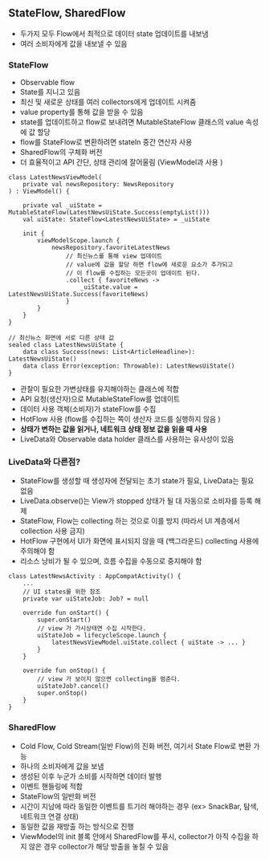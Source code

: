 

## StateFlow, SharedFlow
- 두가지 모두 Flow에서 최적으로 데이터 state 업데이트를 내보냄
- 여러 소비자에게 값을 내보낼 수 있음

### StateFlow
- Observable flow
- State를 지니고 있음
- 최신 및 새로운 상태를 여러 collectors에게 업데이트 시켜줌
- value property를 통해 값을 받을 수 있음
- state를 업데이트하고 flow로 보내려면 MutableStateFlow 클래스의 value 속성에 값 할당
- flow를 StateFlow로 변환하려면 stateIn 중간 연산자 사용 
- SharedFlow의 구체화 버전 
- 더 효율적이고 API 간단, 상태 관리에 잘어울림 (ViewModel과 사용 )
~~~
class LatestNewsViewModel(
    private val newsRepository: NewsRepository
) : ViewModel() {

    private val _uiState = MutableStateFlow(LatestNewsUiState.Success(emptyList()))
    val uiState: StateFlow<LatestNewsUiState> = _uiState

    init {
        viewModelScope.launch {
            newsRepository.favoriteLatestNews
                // 최신뉴스를 통해 view 업데이트
                // value에 값을 할당 하면 flow에 새로운 요소가 추가되고 
                // 이 flow를 수집하는 모든곳이 업데이트 된다.  
                .collect { favoriteNews ->
                    _uiState.value = LatestNewsUiState.Success(favoriteNews)
                }
        }
    }
}

// 최신뉴스 화면에 서로 다른 상태 값
sealed class LatestNewsUiState {
    data class Success(news: List<ArticleHeadline>): LatestNewsUiState()
    data class Error(exception: Throwable): LatestNewsUiState()
}
~~~
- 관찰이 필요한 가변상태를 유지해야하는 클래스에 적합
- API 요청(생산자)으로 MutableStateFlow를 업데이트
- 데이터 사용 객체(소비자)가 stateFlow를 수집 
- HotFlow 사용 (flow를 수집하는 쪽이 생산자 코드를 실행하지 않음 )
- **상태가 변하는 값을 읽거나, 네트워크 상태 정보 값을 읽을 때 사용**
- LiveData와 Observable data holder 클래스를 사용하는 유사성이 있음

### LiveData와 다른점?
- StateFlow를 생성할 때 생성자에 전달되는 초기 state가 필요, LiveData는 필요 없음
- LiveData.observe()는 View가 stopped 상태가 될 대 자동으로 소비자를 등록 해제
- StateFlow, Flow는 collecting 하는 것으로 이를 방지 (따라서 UI 계층에서 collection 사용 금지)
- HotFlow 구현에서 UI가 화면에 표시되지 않을 때 (백그라운드) collecting 사용에 주의해야 함
- 리소스 낭비가 될 수 있으며, 흐름 수집을 수동으로 중지해야 함 
~~~
class LatestNewsActivity : AppCompatActivity() {
    ...
    // UI states를 위한 참조
    private var uiStateJob: Job? = null

    override fun onStart() {
        super.onStart()
        // view 가 가시상태면 수집 시작한다. 
        uiStateJob = lifecycleScope.launch {
            latestNewsViewModel.uiState.collect { uiState -> ... }
        }
    }

    override fun onStop() {
        // view 가 보이지 않으면 collecting을 멈춘다.
        uiStateJob?.cancel()
        super.onStop()
    }
}
~~~

### SharedFlow
- Cold Flow, Cold Stream(일반 Flow)의 진화 버전, 여기서 State Flow로 변환 가능
- 하나의 소비자에게 값을 보냄
- 생성된 이후 누군가 소비를 시작하면 데이터 발행
- 이벤트 핸들링에 적합 
- StateFlow의 일반화 버전
- 시간이 지남에 따라 동일한 이벤트를 트기러 해야하는 경우 (ex> SnackBar, 탐색, 네트워크 연결 상태)
- 동일한 값을 재방출 하는 방식으로 진행
- ViewModel의 init 블록 안에서 SharedFlow를 푸시, collector가 아직 수집을 하지 않은 경우 
  collector가 해당 방출을 놓칠 수 있음

